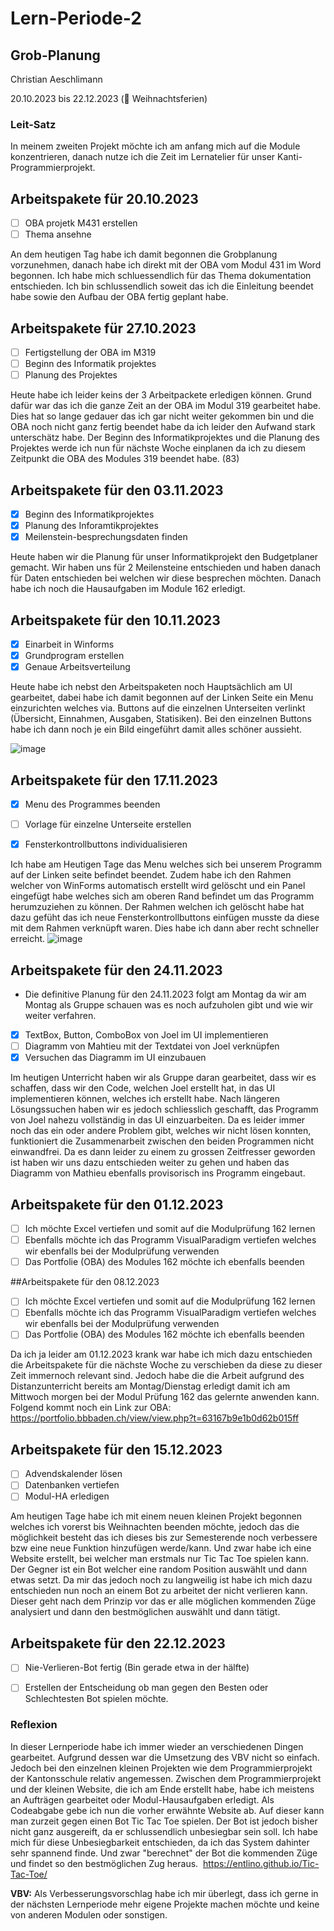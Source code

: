 # Lern-Periode-2

## Grob-Planung
Christian Aeschlimann

20.10.2023 bis 22.12.2023 (🎄 Weihnachtsferien)

### Leit-Satz
In meinem zweiten Projekt möchte ich am anfang mich auf die Module konzentrieren, danach nutze ich die Zeit im Lernatelier für unser Kanti-Programmierprojekt.

## Arbeitspakete für 20.10.2023
- [ ] OBA projetk M431 erstellen
- [ ] Thema ansehne

An dem heutigen Tag habe ich damit begonnen die Grobplanung vorzunehmen, danach habe ich direkt mit der OBA vom Modul 431 im Word begonnen. Ich habe mich schluessendlich für das Thema dokumentation entschieden. Ich bin schlussendlich soweit das ich die Einleitung beendet habe sowie den Aufbau der OBA fertig geplant habe.

## Arbeitspakete für 27.10.2023
- [ ] Fertigstellung der OBA im M319
- [ ] Beginn des Informatik projektes
- [ ] Planung des Projektes

Heute habe ich leider keins der 3 Arbeitpackete erledigen können. Grund dafür war das ich die ganze Zeit an der OBA im Modul 319 gearbeitet habe. Dies hat so lange gedauer das ich gar nicht weiter gekommen bin und die OBA noch nicht ganz fertig beendet habe da ich leider den Aufwand stark unterschätz habe. Der Beginn des Informatikprojektes und die Planung des Projektes werde ich nun für nächste Woche einplanen da ich zu diesem Zeitpunkt die OBA des Modules 319 beendet habe. (83)


## Arbeitspakete für den 03.11.2023

-  [x] Beginn des Informatikprojektes
-  [x] Planung des Inforamtikprojektes
-  [x] Meilenstein-besprechungsdaten finden
       
Heute haben wir die Planung für unser Informatikprojekt den Budgetplaner gemacht. Wir haben uns für 2 Meilensteine entschieden und haben danach für Daten entschieden bei welchen wir diese besprechen möchten. Danach habe ich noch die Hausaufgaben im Module 162 erledigt.


## Arbeitspakete für den 10.11.2023

- [X] Einarbeit in Winforms
- [X] Grundprogram erstellen
- [X] Genaue Arbeitsverteilung

Heute habe ich nebst den Arbeitspaketen noch Hauptsächlich am UI gearbeitet, dabei habe ich damit begonnen auf der Linken Seite ein Menu einzurichten welches via. Buttons auf die einzelnen Unterseiten verlinkt (Übersicht, Einnahmen, Ausgaben, Statisiken). Bei den einzelnen Buttons habe ich dann noch je ein Bild eingeführt damit alles schöner aussieht.
 
![image](https://github.com/Entlino/Lern-Periode-2/assets/111046353/5825bd8a-8dca-481f-a7a2-7c67c7ccd76e)

## Arbeitspakete für den 17.11.2023

- [x] Menu des Programmes beenden
- [ ] Vorlage für einzelne Unterseite erstellen
- [x] Fensterkontrollbuttons individualisieren


Ich habe am Heutigen Tage das Menu welches sich bei unserem Programm auf der Linken seite befindet beendet. Zudem habe ich den Rahmen welcher von WinForms automatisch erstellt wird gelöscht und ein Panel eingefügt habe welches sich am oberen Rand befindet um das Programm herumzuziehen zu können. Der Rahmen welchen ich gelöscht habe hat dazu gefüht das ich neue Fensterkontrollbuttons einfügen musste da diese mit dem Rahmen verknüpft waren. Dies habe ich dann aber recht schneller erreicht.
![image](https://github.com/Entlino/Lern-Periode-2/assets/111046353/2d38ba30-5014-46a3-8d74-cb408d8da501)

## Arbeitspakete für den 24.11.2023 

- Die definitive Planung für den 24.11.2023 folgt am Montag da wir am Montag als Gruppe schauen was es noch aufzuholen gibt und wie wir weiter verfahren.

- [X] TextBox, Button, ComboBox von Joel im UI implementieren
- [ ] Diagramm von Mahtieu mit der Textdatei von Joel verknüpfen
- [X] Versuchen das Diagramm im UI einzubauen

Im heutigen Unterricht haben wir als Gruppe daran gearbeitet, dass wir es schaffen, dass wir den Code, welchen Joel erstellt hat, in das UI implementieren können, welches ich erstellt habe. Nach längeren Lösungssuchen haben wir es jedoch schliesslich geschafft, das Programm von Joel nahezu vollständig in das UI einzuarbeiten. Da es leider immer noch das ein oder andere Problem gibt, welches wir nicht lösen konnten, funktioniert die Zusammenarbeit zwischen den beiden Programmen nicht einwandfrei. Da es dann leider zu einem zu grossen Zeitfresser geworden ist haben wir uns dazu entschieden weiter zu gehen und haben das Diagramm von Mathieu ebenfalls provisorisch ins Programm eingebaut. 

## Arbeitspakete für den 01.12.2023

- [ ] Ich möchte Excel vertiefen und somit auf die Modulprüfung 162 lernen
- [ ] Ebenfalls möchte ich das Programm VisualParadigm vertiefen welches wir ebenfalls bei der Modulprüfung verwenden
- [ ] Das Portfolie (OBA) des Modules 162 möchte ich ebenfalls beenden

##Arbeitspakete für den 08.12.2023 

- [ ] Ich möchte Excel vertiefen und somit auf die Modulprüfung 162 lernen
- [ ] Ebenfalls möchte ich das Programm VisualParadigm vertiefen welches wir ebenfalls bei der Modulprüfung verwenden
- [ ] Das Portfolie (OBA) des Modules 162 möchte ich ebenfalls beenden

Da ich ja leider am 01.12.2023 krank war habe ich mich dazu entschieden die Arbeitspakete für die nächste Woche zu verschieben da diese zu dieser Zeit immernoch relevant sind. Jedoch habe die die Arbeit aufgrund des Distanzunterricht bereits am Montag/Dienstag erledigt damit ich am Mittwoch morgen bei der Modul Prüfung 162 das gelernte anwenden kann. Folgend kommt noch ein Link zur OBA: https://portfolio.bbbaden.ch/view/view.php?t=63167b9e1b0d62b015ff 


## Arbeitspakete für den 15.12.2023
- [ ] Advendskalender lösen
- [ ] Datenbanken vertiefen
- [ ] Modul-HA erledigen

Am heutigen Tage habe ich mit einem neuen kleinen Projekt begonnen welches ich vorerst bis Weihnachten beenden möchte, jedoch das die möglichkeit besteht das ich dieses bis zur Semesterende noch verbessere bzw eine neue Funktion hinzufügen werde/kann. Und zwar habe ich eine Website erstellt, bei welcher man erstmals nur Tic Tac Toe spielen kann. Der Gegner ist ein Bot welcher eine random Position auswählt und dann etwas setzt. Da mir das jedoch noch zu langweilig ist habe ich mich dazu entschieden nun noch an einem Bot zu arbeitet der nicht verlieren kann. Dieser geht nach dem Prinzip vor das er alle möglichen kommenden Züge analysiert und dann den bestmöglichen auswählt und dann tätigt.

## Arbeitspakete für den 22.12.2023 
- [ ] Nie-Verlieren-Bot fertig (Bin gerade etwa in der hälfte)
- [ ] Erstellen der Entscheidung ob man gegen den Besten oder Schlechtesten Bot spielen möchte.




### Reflexion
In dieser Lernperiode habe ich immer wieder an verschiedenen Dingen gearbeitet. Aufgrund dessen war die Umsetzung des VBV nicht so einfach. Jedoch bei den einzelnen kleinen Projekten wie dem Programmierprojekt der Kantonsschule relativ angemessen. Zwischen dem Programmierprojekt und der kleinen Website, die ich am Ende erstellt habe, habe ich meistens an Aufträgen gearbeitet oder Modul-Hausaufgaben erledigt. Als Codeabgabe gebe ich nun die vorher erwähnte Website ab. Auf dieser kann man zurzeit gegen einen Bot Tic Tac Toe spielen. Der Bot ist jedoch bisher nicht ganz ausgereift, da er schlussendlich unbesiegbar sein soll. Ich habe mich für diese Unbesiegbarkeit entschieden, da ich das System dahinter sehr spannend finde. Und zwar "berechnet" der Bot die kommenden Züge und findet so den bestmöglichen Zug heraus. 
https://entlino.github.io/Tic-Tac-Toe/

**VBV:** Als Verbesserungsvorschlag habe ich mir überlegt, dass ich gerne in der nächsten Lernperiode mehr eigene Projekte machen möchte und keine von anderen Modulen oder sonstigen.
